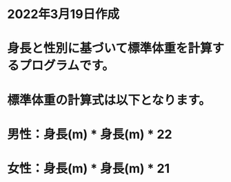 # 2022年3月19日作成
# 身長と性別に基づいて標準体重を計算するプログラムです。

# 標準体重の計算式は以下となります。
# 男性：身長(m) * 身長(m) * 22
# 女性：身長(m) * 身長(m) * 21
